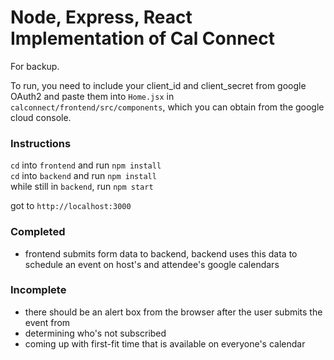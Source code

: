 # Node, Express, React Implementation of Cal Connect

For backup.

To run, you need to include your client_id and client_secret from google OAuth2 and paste them into `Home.jsx` in `calconnect/frontend/src/components`, which you can obtain from the google cloud console.

### Instructions
`cd` into `frontend` and run `npm install`<br/>
`cd` into `backend` and run `npm install`<br/>
while still in `backend`, run `npm start`<br/>

got to `http://localhost:3000`

### Completed
- frontend submits form data to backend, backend uses this data to schedule an event on host's and attendee's google calendars

### Incomplete
- there should be an alert box from the browser after the user submits the event from
- determining who's not subscribed
- coming up with first-fit time that is available on everyone's calendar
